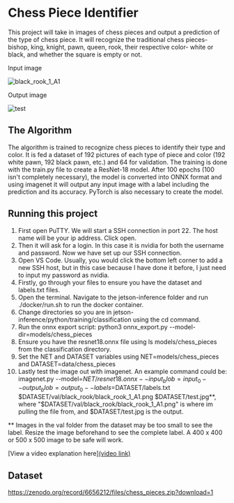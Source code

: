 # Chess Piece Identifier

 This project will take in images of chess pieces and output a prediction of the type of chess piece. It will recognize the traditional chess pieces-
bishop, king, knight, pawn, queen, rook, their respective color- white or black, and whether the square is empty or not. 


Input image

![black_rook_1_A1](https://github.com/lukee-d/chesspiecedetector/assets/101306438/8d314672-381e-4027-ac49-73b903765657)

Output image

![test](https://github.com/lukee-d/chesspiecedetector/assets/101306438/ffc16e06-0a74-46d7-bdd8-7bf31b1c05b6)



## The Algorithm

The algorithm is trained to recognize chess pieces to identify their type and color. It is fed a dataset of 192 pictures of each type of piece and color 
(192 white pawn, 192 black pawn, etc.) and 64 for validation. The training is done with the train.py file to create a ResNet-18 model. 
After 100 epochs (100 isn't completely necessary), the model is converted into ONNX format and using imagenet it will output any input image with a 
label including the prediction and its accuracy. PyTorch is also necessary to create the model.

## Running this project

1. First open PuTTY. We will start a SSH connection in port 22. The host name will be your ip address. Click open.
2. Then it will ask for a login. In this case it is nvidia for both the username and password. Now we have set up our SSH connection.
3. Open VS Code. Usually, you would click the bottom left corner to add a new SSH host, but in this case because I have done it before, I just need to input my password as nvidia. 
5. Firstly, go through your files to ensure you have the dataset and labels.txt files. 
4. Open the terminal. Navigate to the jetson-inference folder and run ./docker/run.sh to run the docker container.
5. Change directories so you are in jetson-inference/python/training/classification using the cd command.
6. Run the onnx export script: python3 onnx_export.py --model-dir=models/chess_pieces
7. Ensure you have the resnet18.onnx file using ls models/chess_pieces from the classification directory.
8. Set the NET and DATASET variables using NET=models/chess_pieces and DATASET=data/chess_pieces
9. Lastly test the image out with imagenet. An example command could be: 
imagenet.py --model=$NET/resnet18.onnx --input_blob=input_0 --output_blob=output_0 --labels=$DATASET/labels.txt $DATASET/val/black_rook/black_rook_1_A1.png $DATASET/test.jpg**, 
where "$DATASET/val/black_rook/black_rook_1_A1.png" is where im pulling the file from, and $DATASET/test.jpg is the output.

** Images in the val folder from the dataset may be too small to see the label. Resize the image beforehand to see the complete label. 
A 400 x 400 or 500 x 500 image to be safe will work. 

[View a video explanation here][(video link)](https://youtu.be/CpMv7QtcB0c)

## Dataset
https://zenodo.org/record/6656212/files/chess_pieces.zip?download=1
